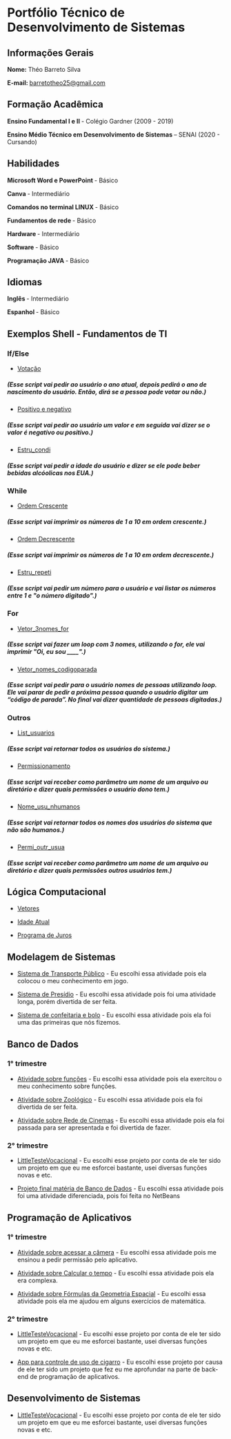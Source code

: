 # Portfólio Técnico de Desenvolvimento de Sistemas
## <b> Informações Gerais </b>
<b> Nome: </b> Théo Barreto Silva 

<b> E-mail: </b> barretotheo25@gmail.com

## <b> Formação Acadêmica </b>

<b> Ensino Fundamental I e II </B> - Colégio Gardner (2009 - 2019)

<b> Ensino Médio Técnico em Desenvolvimento de Sistemas </B> – SENAI (2020 - Cursando)

## <b> Habilidades </b>

<B> Microsoft Word e PowerPoint </B> - Básico

<B> Canva </B> - Intermediário

<B> Comandos no terminal LINUX </B> - Básico

<B> Fundamentos de rede </B> - Básico

<B> Hardware </B> - Intermediário

<B> Software </B> - Básico

<B> Programação JAVA </B> - Básico

## <b> Idiomas </b>

<b> Inglês </b> - Intermediário

<b> Espanhol </b> - Básico

## <b> Exemplos Shell - Fundamentos de TI </b>

### If/Else

* [Votação](https://github.com/barretotheo25/Portfolio-Tecnico-2B/blob/main/FundamentosTI/exemplos/vota%C3%A7%C3%A3o.sh)
##### (Esse script vai pedir ao usuário o ano atual, depois pedirá o ano de nascimento do usuário. Então, dirá se a pessoa pode votar ou não.)

* [Positivo e negativo](https://github.com/barretotheo25/Portfolio-Tecnico-2B/blob/main/FundamentosTI/exemplos/positivo_negativo.sh)
##### (Esse script vai pedir ao usuário um valor e em seguida vai dizer se o valor é negativo ou positivo.)

* [Estru_condi](https://github.com/barretotheo25/Portfolio-Tecnico-2B/blob/main/FundamentosTI/exemplos/estru_condi.sh)
##### (Esse script vai pedir a idade do usuário e dizer se ele pode beber bebidas alcóolicas nos EUA.)

### While

* [Ordem Crescente](https://github.com/barretotheo25/Portfolio-Tecnico-2B/blob/main/FundamentosTI/exemplos/ordem_crescente.sh)
##### (Esse script vai imprimir os números de 1 a 10 em ordem crescente.)

* [Ordem Decrescente](https://github.com/barretotheo25/Portfolio-Tecnico-2B/blob/main/FundamentosTI/exemplos/ordem_decrescente.sh)
##### (Esse script vai imprimir os números de 1 a 10 em ordem decrescente.)

* [Estru_repeti](https://github.com/barretotheo25/Portfolio-Tecnico-2B/blob/main/FundamentosTI/exemplos/estru_repeti.sh)
##### (Esse script vai pedir um número para o usuário e vai listar os números entre 1 e "o número digitado".)

### For

* [Vetor_3nomes_for](https://github.com/barretotheo25/Portfolio-Tecnico-2B/blob/main/FundamentosTI/exemplos/vetor_3nomes_for.sh)
##### (Esse script vai fazer um loop com 3 nomes, utilizando o for, ele vai imprimir "Oi, eu sou ____".)

* [Vetor_nomes_codigoparada](https://github.com/barretotheo25/Portfolio-Tecnico-2B/blob/main/FundamentosTI/exemplos/vetor_nomes_codigoparada.sh)
##### (Esse script vai pedir para o usuário nomes de pessoas utilizando loop. Ele vai parar de pedir a próxima pessoa quando o usuário digitar um “código de parada”. No final vai dizer quantidade de pessoas digitadas.)

### Outros

* [List_usuarios](https://github.com/barretotheo25/Portfolio-Tecnico-2B/blob/main/FundamentosTI/exemplos/list_usuarios.sh)
##### (Esse script vai retornar todos os usuários do sistema.)

* [Permissionamento](https://github.com/barretotheo25/Portfolio-Tecnico-2B/blob/main/FundamentosTI/exemplos/permissionamento.sh)
##### (Esse script vai receber como parâmetro um nome de um arquivo ou diretório e dizer quais permissões o usuário dono tem.)

* [Nome_usu_nhumanos](https://github.com/barretotheo25/Portfolio-Tecnico-2B/blob/main/FundamentosTI/avaliacao_pratica/nome_usu_nhumanos.sh)
##### (Esse script vai retornar todos os nomes dos usuários do sistema que não são humanos.)

* [Permi_outr_usua](https://github.com/barretotheo25/Portfolio-Tecnico-2B/blob/main/FundamentosTI/avaliacao_pratica/permi_outr_usua.sh)
##### (Esse script vai receber como parâmetro um nome de um arquivo ou diretório e dizer quais permissões outros usuários tem.)

## <b> Lógica Computacional </b>

* [Vetores](https://github.com/barretotheo25/Portfolio-Tecnico-2B/blob/main/LogicaComputacional/exemplos/Vetores.java)

* [Idade Atual](https://github.com/barretotheo25/Portfolio-Tecnico-2B/blob/main/LogicaComputacional/exemplos/Idade_atual.java)

* [Programa de Juros](https://github.com/barretotheo25/Portfolio-Tecnico-2B/blob/main/LogicaComputacional/exemplos/Programa_juros.java)

## <b> Modelagem de Sistemas </b>

* [Sistema de Transporte Público](https://github.com/barretotheo25/Portfolio-Tecnico/tree/main/Modelagem_De_Sistemas/Sistema_De_Transporte) - Eu escolhi essa atividade pois ela colocou o meu conhecimento em jogo.

* [Sistema de Presídio](https://github.com/barretotheo25/Portfolio-Tecnico/tree/main/Modelagem_De_Sistemas/Presidio) - Eu escolhi essa atividade pois foi uma atividade longa, porém divertida de ser feita.

* [Sistema de confeitaria e bolo](https://github.com/barretotheo25/Portfolio-Tecnico/tree/main/Modelagem_De_Sistemas/Confeitaria-Bolo.java) - Eu escolhi essa atividade pois ela foi uma das primeiras que nós fizemos.

## <b> Banco de Dados </b>

### 1° trimestre

* [Atividade sobre funções](https://github.com/barretotheo25/Portfolio-Tecnico/blob/main/Banco_de_Dados/Atividade_Funcoes.sql) - Eu escolhi essa atividade pois ela exercitou o meu conhecimento sobre funções.

* [Atividade sobre Zoológico](https://github.com/barretotheo25/Portfolio-Tecnico/blob/main/Banco_de_Dados/Exercicio_Zoologico.sql) - Eu escolhi essa atividade pois ela foi divertida de ser feita.

* [Atividade sobre Rede de Cinemas](https://github.com/barretotheo25/Portfolio-Tecnico/blob/main/Banco_de_Dados/Rede_Cinemas.sql) - Eu escolhi essa atividade pois ela foi passada para ser apresentada e foi divertida de fazer.

### 2° trimestre

* [LittleTesteVocacional]() - Eu escolhi esse projeto por conta de ele ter sido um projeto em que eu me esforcei bastante, usei diversas funções novas e etc.

* [Projeto final matéria de Banco de Dados](https://github.com/barretotheo25/Portfolio-Tecnico/blob/main/Banco_de_Dados/EstoCar) - Eu escolhi essa atividade pois foi uma atividade diferenciada, pois foi feita no NetBeans

## <b> Programação de Aplicativos </b>

### 1° trimestre

* [Atividade sobre acessar a câmera](https://github.com/barretotheo25/Portfolio-Tecnico/tree/main/Programa%C3%A7%C3%A3o_de_Aplicativos/Acesso_Camera) - Eu escolhi essa atividade pois me ensinou a pedir permissão pelo aplicativo.

* [Atividade sobre Calcular o tempo](https://github.com/barretotheo25/Portfolio-Tecnico/tree/main/Programa%C3%A7%C3%A3o_de_Aplicativos/CalculadoraTempo) - Eu escolhi essa atividade pois ela era complexa.

* [Atividade sobre Fórmulas da Geometria Espacial](https://github.com/barretotheo25/Portfolio-Tecnico/tree/main/Programa%C3%A7%C3%A3o_de_Aplicativos/GeometriaEspacial) - Eu escolhi essa atividade pois ela me ajudou em alguns exercícios de matemática.

### 2° trimestre

* [LittleTesteVocacional](https://github.com/barretotheo25/Portfolio-Tecnico/tree/main/Programa%C3%A7%C3%A3o_de_Aplicativos/LittleTesteVocacional) - Eu escolhi esse projeto por conta de ele ter sido um projeto em que eu me esforcei bastante, usei diversas funções novas e etc.

* [App para controle de uso de cigarro](https://github.com/barretotheo25/Portfolio-Tecnico/tree/main/Programa%C3%A7%C3%A3o_de_Aplicativos/unSmoke) - Eu escolhi esse projeto por causa de ele ter sido um projeto que fez eu me aprofundar na parte de back-end de programação de aplicativos.

## <b> Desenvolvimento de Sistemas </b>

* [LittleTesteVocacional]() - Eu escolhi esse projeto por conta de ele ter sido um projeto em que eu me esforcei bastante, usei diversas funções novas e etc.
